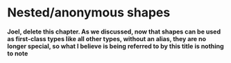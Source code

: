 # Nested/anonymous shapes

**Joel, delete this chapter. As we discussed, now that shapes can be used as first-class types like all other types, without an alias, they are no longer special, so what I believe is being referred to by this title is nothing to note**
